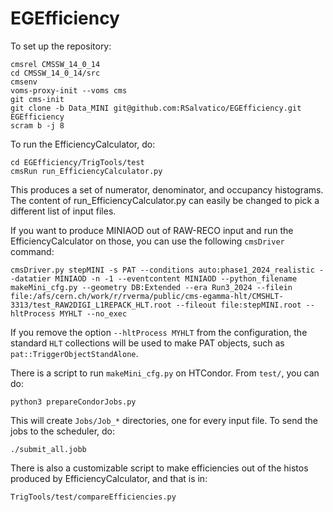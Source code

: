 # EGEfficiency

To set up the repository:
```
cmsrel CMSSW_14_0_14
cd CMSSW_14_0_14/src
cmsenv
voms-proxy-init --voms cms
git cms-init
git clone -b Data_MINI git@github.com:RSalvatico/EGEfficiency.git EGEfficiency
scram b -j 8
```

To run the EfficiencyCalculator, do:
```
cd EGEfficiency/TrigTools/test
cmsRun run_EfficiencyCalculator.py
```

This produces a set of numerator, denominator, and occupancy histograms. The content of run_EfficiencyCalculator.py can easily be changed to pick a different list of input files.

If you want to produce MINIAOD out of RAW-RECO input and run the EfficiencyCalculator on those, you can use the following `cmsDriver` command:
```
cmsDriver.py stepMINI -s PAT --conditions auto:phase1_2024_realistic --datatier MINIAOD -n -1 --eventcontent MINIAOD --python_filename makeMini_cfg.py --geometry DB:Extended --era Run3_2024 --filein file:/afs/cern.ch/work/r/rverma/public/cms-egamma-hlt/CMSHLT-3313/test_RAW2DIGI_L1REPACK_HLT.root --fileout file:stepMINI.root --hltProcess MYHLT --no_exec
```
If you remove the option `--hltProcess MYHLT` from the configuration, the standard `HLT` collections will be used to make PAT objects, such as `pat::TriggerObjectStandAlone`.

There is a script to run `makeMini_cfg.py` on HTCondor. From `test/`, you can do:
```
python3 prepareCondorJobs.py
```
This will create `Jobs/Job_*` directories, one for every input file. To send the jobs to the scheduler, do:
```
./submit_all.jobb
```

There is also a customizable script to make efficiencies out of the histos produced by EfficiencyCalculator, and that is in:
```
TrigTools/test/compareEfficiencies.py
```